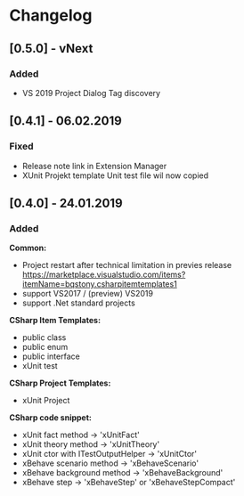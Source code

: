 # Changelog

## [0.5.0] - vNext
### Added
- VS 2019 Project Dialog Tag discovery

## [0.4.1] - 06.02.2019
### Fixed
- Release note link in Extension Manager
- XUnit Projekt template Unit test file wil now copied

## [0.4.0] - 24.01.2019
### Added
**Common:**
- Project restart after technical limitation in previes release https://marketplace.visualstudio.com/items?itemName=bqstony.csharpitemtemplates1
- support VS2017 / (preview) VS2019
- support .Net standard projects

**CSharp Item Templates:**
- public class
- public enum
- public interface
- xUnit test

**CSharp Project Templates:**
- xUnit Project

**CSharp code snippet:**
- xUnit fact method -> 'xUnitFact'
- xUnit theory method -> 'xUnitTheory'
- xUnit ctor with ITestOutputHelper -> 'xUnitCtor'
- xBehave scenario method -> 'xBehaveScenario'
- xBehave background method -> 'xBehaveBackground'
- xBehave step -> 'xBehaveStep' or 'xBehaveStepCompact'
